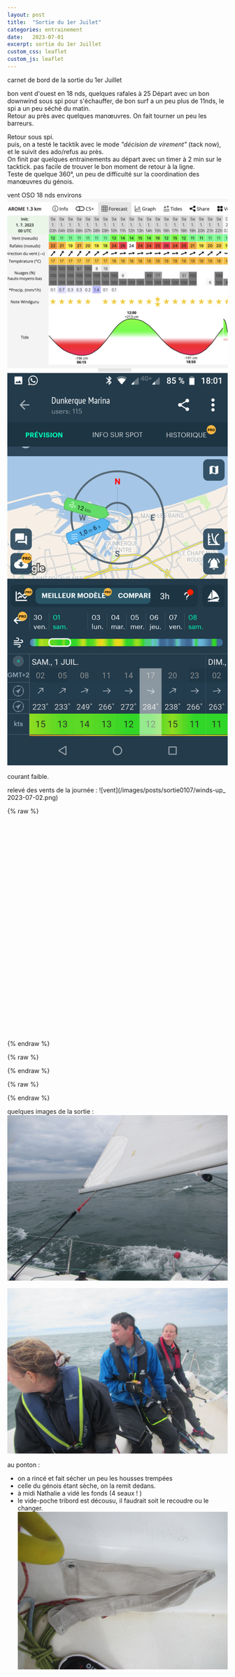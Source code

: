 ```yaml
---
layout: post
title:  "Sortie du 1er Juilet"
categories: entrainement
date:   2023-07-01
excerpt: sortie du 1er Juillet
custom_css: leaflet
custom_js: leaflet
---
```


carnet de bord de la sortie du 1er Juillet


bon vent d'ouest en 18 nds, quelques rafales à 25
Départ avec un bon downwind sous spi pour s'échauffer, de bon surf a un peu plus de 11nds,  le spi a un peu séché du matin.  
Retour au près avec quelques manœuvres. On fait tourner un peu les barreurs.

Retour sous spi.  
puis, on a testé le tacktik avec le mode *"décision de virement"* (tack now), et le suivit des ado/refus au près.    
On finit par quelques entrainements au départ avec un timer à 2 min sur le tacktick. pas facile de trouver le bon moment de retour à la ligne.    
Teste de quelque 360°, un peu de difficulté sur la coordination des manœuvres du génois.


vent OSO 18 nds environs     
![vent](/images/posts/sortie0107/global_previ.png)
![vent](/images/posts/sortie0107/wind_direct.png)

courant faible.    

relevé des vents de la journée :
![vent](/images/posts/sortie0107/winds-up_ 2023-07-02.png)

{% raw %}
<div id="map" class="map leaflet-container" style="height: 500px; position:relative;"></div>
{% endraw %}


{% raw %}
  <script>
        var gpx_file = "/gpx/0107_p1.gpx";
        var winddir = 270;
    </script>  
{% endraw %}

{% raw %}
<script src="/js/analysis.js"></script>
<script>
    // load files
    var r1GPXFiles = [            
            { path: '/gpx/0107_p1.gpx', color: 'blue',  title: 'p1' }, 
            { path: '/gpx/0107_p2.gpx', color: 'blue',  title: 'p2' }, 
        ];

     function createWindBarbs(windData) {
                windData.forEach(function (data) {
                    var icon = L.WindBarb.icon({ lat: data.lat, deg: data.deg, speed: data.speed });
                    var marker = L.marker([data.lat, data.lon], { icon: icon }).addTo(map);
                });
            }

            // Example wind data
            var windData = [
                { lat: 51.058, lon: 2.41, deg: 270, speed: 18 },
                { lat: 51.067, lon: 2.347, deg: 270, speed: 18 },
                // ... additional wind data points
            ];
            
            // Call the function to create wind barbs
            createWindBarbs(windData);    

</script>
    
{% endraw %}

quelques images de la sortie :
![portant](/images/posts/sortie0107/IMG_0981.JPG)

![equipage](/images/posts/sortie0107/IMG_0982.JPG)

au ponton :   
* on a rincé et fait sécher un peu les housses trempées
* celle du génois étant sèche, on la remit dedans.
* à midi Nathalie a vidé les fonds (4 seaux ! )
* le vide-poche tribord est décousu, il faudrait soit le recoudre ou le changer.
![poche](/images/posts/sortie0107/IMG_0983.JPG)
